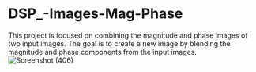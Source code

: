 # DSP_-Images-Mag-Phase
This project is focused on combining the magnitude and phase images of two input images. The goal is to create a new image by blending the magnitude and phase components from the input images.
![Screenshot (406)](https://github.com/Nada-21/DSP_-Images-Mag-Phase/assets/83358118/58bb401c-bca0-47f7-87e9-a5a7a9f2e721)
